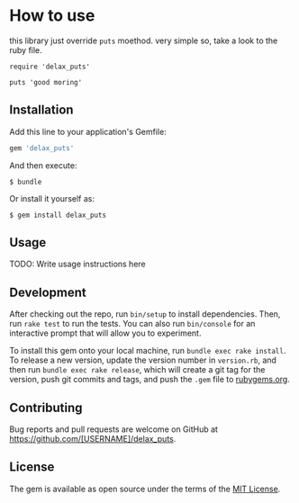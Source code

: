 # How to use

this library just override `puts` moethod.
very simple so, take a look to the ruby file.

```
require 'delax_puts'

puts 'good moring'
```


## Installation

Add this line to your application's Gemfile:

```ruby
gem 'delax_puts'
```

And then execute:

    $ bundle

Or install it yourself as:

    $ gem install delax_puts

## Usage

TODO: Write usage instructions here

## Development

After checking out the repo, run `bin/setup` to install dependencies. Then, run `rake test` to run the tests. You can also run `bin/console` for an interactive prompt that will allow you to experiment.

To install this gem onto your local machine, run `bundle exec rake install`. To release a new version, update the version number in `version.rb`, and then run `bundle exec rake release`, which will create a git tag for the version, push git commits and tags, and push the `.gem` file to [rubygems.org](https://rubygems.org).

## Contributing

Bug reports and pull requests are welcome on GitHub at https://github.com/[USERNAME]/delax_puts.

## License

The gem is available as open source under the terms of the [MIT License](https://opensource.org/licenses/MIT).
